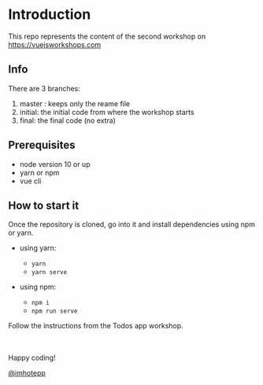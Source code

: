 
# Introduction

This repo represents the content of the second workshop on https://vuejsworkshops.com

## Info

There are 3 branches:

1. master : keeps only the reame file
2. initial: the initial code from where the workshop starts
3. final: the final code (no extra)

## Prerequisites

- node version 10 or up 
- yarn or npm 
- vue cli 


## How to start it

Once the repository is cloned, go into it and install dependencies using npm or yarn.

- using yarn:
    - `yarn` 
    - `yarn serve` 

- using npm:
    - `npm i`
    - `npm run serve`

Follow the instructions from the Todos app workshop.

<br>
<br>
Happy coding!

<br>

[@imhotepp](https://twitter.com/imhotepp)